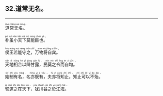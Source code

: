 ## 32.道常无名。
---


<ruby><rb> 道常无名。 </rb> <rt>dào  cháng  wú  míng 。</rt></ruby>

<ruby><rb> 朴虽小天下莫能臣也。 </rb> <rt>pǔ  suī  xiǎo  tiān  xià  mò  néng  chén  yě 。</rt></ruby>

<ruby><rb> 侯王若能守之，万物将自宾。 </rb> <rt>hóu  wáng  ruò  néng  shǒu  zhī ， wàn  wù  jiāng  zì  bīn 。</rt></ruby>

<ruby><rb> 天地相合以降甘露，民莫之令而自均。 </rb> <rt>tiān  dì  xiāng  hé  yǐ  jiàng  gān  lù ， mín  mò  zhī  lìng  ér  zì  jūn 。</rt></ruby>

<ruby><rb> 始制有名，名亦既有，夫亦将知止，知止可以不殆。 </rb> <rt>shǐ  zhì  yǒu  míng ， míng  yì  jì  yǒu ， fū  yì  jiāng  zhī  zhǐ ， zhī  zhǐ  kě  yǐ  bù  dài 。</rt></ruby>

<ruby><rb> 譬道之在天下，犹川谷之於江海。 </rb> <rt>pì  dào  zhī  zài  tiān  xià ， yóu  chuān  gǔ  zhī  yú  jiāng  hǎi 。</rt></ruby>

